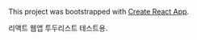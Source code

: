 This project was bootstrapped with [Create React App](https://github.com/facebook/create-react-app).

리액트 웹앱 투두리스트 테스트용.
